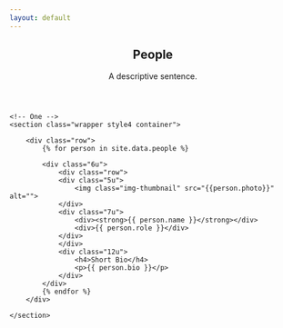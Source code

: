 ```yaml
---
layout: default
---
```


<!-- Main -->
<article id="main">

<header class="major container" markdown="1">

## People
A descriptive sentence.

</header>

	<!-- One -->
	<section class="wrapper style4 container">

		<div class="row">
			{% for person in site.data.people %}

			<div class="6u">
				<div class="row">
				<div class="5u">
					<img class="img-thumbnail" src="{{person.photo}}" alt="">
				</div>
				<div class="7u">
					<div><strong>{{ person.name }}</strong></div>
					<div>{{ person.role }}</div>
				</div>
				</div>
				<div class="12u">
					<h4>Short Bio</h4>
					<p>{{ person.bio }}</p>
				</div>
			</div>
			{% endfor %}
		</div>

	</section>

</article>
